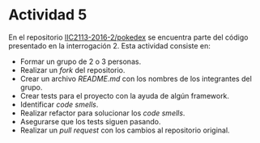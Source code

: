 # Actividad 5

En el repositorio [IIC2113-2016-2/pokedex](https://github.com/IIC2113-2016-2/pokedex) se encuentra parte del código presentado en la interrogación 2. Esta actividad consiste en:

* Formar un grupo de 2 o 3 personas.
* Realizar un _fork_ del repositorio.
* Crear un archivo _README.md_ con los nombres de los integrantes del grupo.
* Crear tests para el proyecto con la ayuda de algún framework.
* Identificar _code smells_.
* Realizar refactor para solucionar los _code smells_.
* Asegurarse que los tests siguen pasando.
* Realizar un _pull request_ con los cambios al repositorio original.
